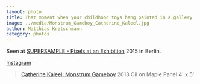 ```yaml
---
layout: photo
title: That moment when your childhood toys hang painted in a gallery
image: ../media/Monstrum_Gameboy_Catherine_Kaleel.jpg
author: Matthias Kretschmann
category: photos
---
```


Seen at [SUPERSAMPLE - Pixels at an Exhibition](http://www.supersample.de) 2015 in Berlin.

[Instagram](https://instagram.com/p/10_nFWNSvA/)

> [Catherine Kaleel: Monstrum Gameboy](http://catherinekaleel.com/artwork/3250054_Monstrum_Gameboy.html)
  2013
  Oil on Maple Panel
  4' x 5'
